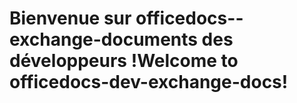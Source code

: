 # <a name="welcome-to-officedocs-dev-exchange-docs"></a><span data-ttu-id="a8716-101">Bienvenue sur officedocs--exchange-documents des développeurs !</span><span class="sxs-lookup"><span data-stu-id="a8716-101">Welcome to officedocs-dev-exchange-docs!</span></span>